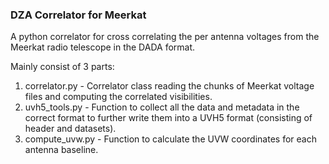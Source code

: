 ### DZA Correlator for Meerkat
A python correlator for cross correlating the per antenna voltages from the Meerkat radio telescope in the DADA format.

Mainly consist of 3 parts:
1. correlator.py - Correlator class reading the chunks of Meerkat voltage files and computing the correlated visibilities.
2. uvh5_tools.py - Function to collect all the data and metadata in the correct format to further write them into a UVH5 format (consisting of header and datasets).
3. compute_uvw.py - Function to calculate the UVW coordinates for each antenna baseline.